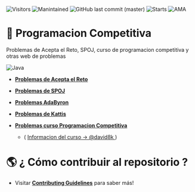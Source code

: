 
<!-- ![visitor badge](https://visitor-badge.glitch.me/badge?page_id=IvanPerez9.ProgramacionCompetitiva) -->

![Visitors](https://api.visitorbadge.io/api/visitors?path=https%3A%2F%2Fgithub.com%2FIvanPerez9%2FProgramacionCompetitiva&countColor=%23ff8a65&style=flat&labelStyle=none)
![Manintained](https://img.shields.io/badge/Maintained%3F-yes-green.svg)
![GitHub last commit (master)](https://img.shields.io/github/last-commit/IvanPerez9/ProgramacionCompetitiva)
![Starts](https://img.shields.io/github/stars/IvanPerez9/ProgramacionCompetitiva.svg)
![AMA](https://img.shields.io/badge/Ask%20me-anything-1abc9c.svg)



# 📝 Programacion Competitiva
Problemas de Acepta el Reto, SPOJ, curso de programacion competitiva y otras web de problemas

![Java](https://img.shields.io/badge/Java-ED8B00?style=for-the-badge&logo=java&logoColor=white)

* __[Problemas de Acepta el Reto](https://github.com/IvanPerez9/ProgramacionCompetitiva/tree/master/aceptaElReto)__

* __[Problemas de SPOJ](https://github.com/IvanPerez9/ProgramacionCompetitiva/tree/master/SPOJ)__

* __[Problemas AdaByron](https://github.com/IvanPerez9/ProgramacionCompetitiva/tree/master/adaByron)__

* __[Problemas de Kattis](https://github.com/IvanPerez9/ProgramacionCompetitiva/tree/master/Kattis)__

* __[Problemas curso Programacion Competitiva](https://github.com/IvanPerez9/ProgramacionCompetitiva/tree/master/programacionCompetitiva)__
  * ( [Informacion del curso -> @david8k ](https://david8k.github.io/) )


# 🌎 ¿ Cómo contribuir al repositorio ?

* Visitar __[Contributing Guidelines](https://github.com/IvanPerez9/ProgramacionCompetitiva/tree/master/CONTRIBUTING.md)__ para saber más!


